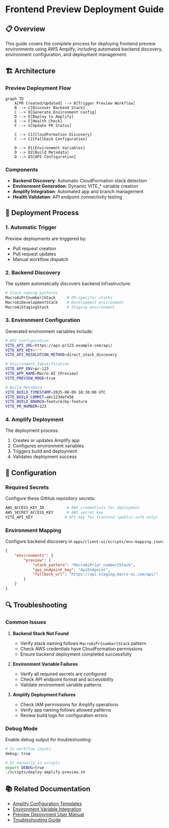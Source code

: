 # Frontend Preview Deployment Guide

## 📋 Overview

This guide covers the complete process for deploying frontend preview environments using AWS Amplify, including automated backend discovery, environment configuration, and deployment management.

## 🏗️ Architecture

### Preview Deployment Flow

```mermaid
graph TD
    A[PR Created/Updated] --> B[Trigger Preview Workflow]
    B --> C[Discover Backend Stack]
    C --> D[Generate Environment Config]
    D --> E[Deploy to Amplify]
    E --> F[Health Check]
    F --> G[Update PR Status]

    C --> C1[CloudFormation Discovery]
    C --> C2[Fallback Configuration]

    D --> D1[Environment Variables]
    D --> D2[Build Metadata]
    D --> D3[API Configuration]
```

### Components

- **Backend Discovery**: Automatic CloudFormation stack detection
- **Environment Generation**: Dynamic VITE\_\* variable creation
- **Amplify Integration**: Automated app and branch management
- **Health Validation**: API endpoint connectivity testing

## 🚀 Deployment Process

### 1. Automatic Trigger

Preview deployments are triggered by:

- Pull request creation
- Pull request updates
- Manual workflow dispatch

### 2. Backend Discovery

The system automatically discovers backend infrastructure:

```bash
# Stack naming patterns
MacroAiPr{number}Stack     # PR-specific stacks
MacroAiDevelopmentStack    # Development environment
MacroAiStagingStack        # Staging environment
```

### 3. Environment Configuration

Generated environment variables include:

```bash
# API Configuration
VITE_API_URL=https://api-pr123.example.com/api/
VITE_API_KEY=***
VITE_API_RESOLUTION_METHOD=direct_stack_discovery

# Environment Identification
VITE_APP_ENV=pr-123
VITE_APP_NAME=Macro AI (Preview)
VITE_PREVIEW_MODE=true

# Build Metadata
VITE_BUILD_TIMESTAMP=2025-08-09 10:30:00 UTC
VITE_BUILD_COMMIT=abc123def456
VITE_BUILD_BRANCH=feature/my-feature
VITE_PR_NUMBER=123
```

### 4. Amplify Deployment

The deployment process:

1. Creates or updates Amplify app
2. Configures environment variables
3. Triggers build and deployment
4. Validates deployment success

## 🔧 Configuration

### Required Secrets

Configure these GitHub repository secrets:

```bash
AWS_ACCESS_KEY_ID          # AWS credentials for deployment
AWS_SECRET_ACCESS_KEY      # AWS secret key
VITE_API_KEY              # API key for frontend (public-safe only)
```

### Environment Mapping

Configure backend discovery in `apps/client-ui/scripts/env-mapping.json`:

```json
{
	"environments": {
		"preview": {
			"stack_pattern": "MacroAiPr{pr_number}Stack",
			"api_endpoint_key": "ApiEndpoint",
			"fallback_url": "https://api-staging.macro-ai.com/api/"
		}
	}
}
```

## 🔍 Troubleshooting

### Common Issues

1. **Backend Stack Not Found**
   - Verify stack naming follows `MacroAiPr{number}Stack` pattern
   - Check AWS credentials have CloudFormation permissions
   - Ensure backend deployment completed successfully

2. **Environment Variable Failures**
   - Verify all required secrets are configured
   - Check API endpoint format and accessibility
   - Validate environment variable patterns

3. **Amplify Deployment Failures**
   - Check IAM permissions for Amplify operations
   - Verify app naming follows allowed patterns
   - Review build logs for configuration errors

### Debug Mode

Enable debug output for troubleshooting:

```bash
# In workflow inputs
debug: true

# Or manually in scripts
export DEBUG=true
./scripts/deploy-amplify-preview.sh
```

## 📚 Related Documentation

- [Amplify Configuration Templates](./amplify-configuration-templates.md)
- [Environment Variable Integration](./environment-variable-integration.md)
- [Preview Deployment User Manual](./preview-deployment-user-manual.md)
- [Troubleshooting Guide](./troubleshooting-preview-deployments.md)
